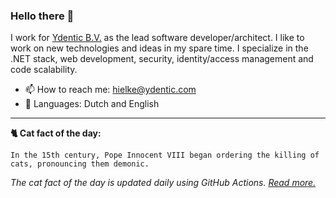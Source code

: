 ### Hello there 👋

I work for [Ydentic B.V.](https://github.com/Ydentic) as the lead software developer/architect. I like to work on new technologies and ideas in my spare time. I specialize in the .NET stack, web development, security, identity/access management and code scalability.

- 📫 How to reach me: hielke@ydentic.com
- 💬 Languages: Dutch and English

---

**🐈 Cat fact of the day:**
```
In the 15th century, Pope Innocent VIII began ordering the killing of cats, pronouncing them demonic.
```

*The cat fact of the day is updated daily using GitHub Actions. [Read more.](https://github.com/hlhielkema/cat_facts_readme)*

<!--
**hlhielkema/hlhielkema** is a ✨ _special_ ✨ repository because its `README.md` (this file) appears on your GitHub profile.

Here are some ideas to get you started:

- 🔭 I’m currently working on ...
- 🌱 I’m currently learning ...
- 👯 I’m looking to collaborate on ...
- 🤔 I’m looking for help with ...
- 💬 Ask me about ...
- 📫 How to reach me: ...
- 😄 Pronouns: ...
- ⚡ Fun fact: ...
-->
